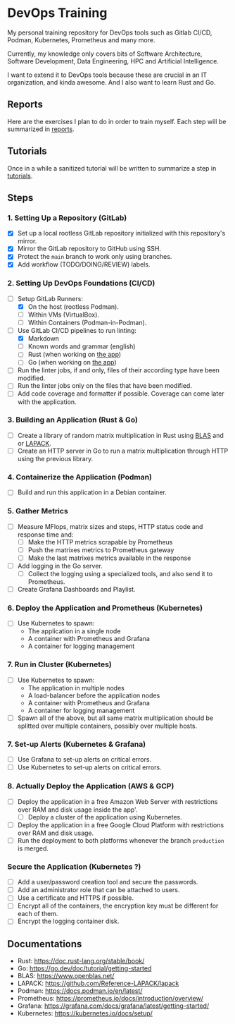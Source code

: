 # DevOps Training

My personal training repository for DevOps tools such as Gitlab CI/CD, Podman, Kubernetes, Prometheus and many more.

Currently, my knowledge only covers bits of Software Architecture, Software Development, Data Engineering, HPC and Artificial Intelligence.

I want to extend it to DevOps tools because these are crucial in an IT organization, and kinda awesome. And I also want to learn Rust and Go.

## Reports

Here are the exercises I plan to do in order to train myself. Each step will be summarized in [reports](reports).

<!-- TODO: TOC of the reports-->

## Tutorials

Once in a while a sanitized tutorial will be written to summarize a step in [tutorials](tutorials).

<!-- TODO: TOC of the tutorials -->

## Steps

### 1. Setting Up a Repository (GitLab)

- [X] Set up a local rootless GitLab repository initialized with this repository's mirror.
- [X] Mirror the GitLab repository to GitHub using SSH.
- [X] Protect the `main` branch to work only using branches.
- [X] Add workflow (TODO/DOING/REVIEW) labels.

### 2. Setting Up DevOps Foundations (CI/CD)

- [ ] Setup GitLab Runners:
  - [X] On the host (rootless Podman).
  - [ ] Within VMs (VirtualBox).
  - [ ] Within Containers (Podman-in-Podman).
- [ ] Use GitLab CI/CD pipelines to run linting:
  - [X] Markdown
  - [ ] Known words and grammar (english)
  - [ ] Rust (when working on [the app](#3-building-an-application-rust--go))
  - [ ] Go (when working on [the app](#3-building-an-application-rust--go))
- [ ] Run the linter jobs, if and only, files of their according type have been modified.
- [ ] Run the linter jobs only on the files that have been modified.
- [ ] Add code coverage and formatter if possible. Coverage can come later with the application.

### 3. Building an Application (Rust & Go)

- [ ] Create a library of random matrix multiplication in Rust using [BLAS](https://www.openblas.net/) and or [LAPACK](https://github.com/Reference-LAPACK/lapack).
- [ ] Create an HTTP server in Go to run a matrix multiplication through HTTP using the previous library.

### 4. Containerize the Application (Podman)

- [ ] Build and run this application in a Debian container.

### 5. Gather Metrics

- [ ] Measure MFlops, matrix sizes and steps, HTTP status code and response time and:
  - [ ] Make the HTTP metrics scrapable by Prometheus
  - [ ] Push the matrixes metrics to Prometheus gateway
  - [ ] Make the last matrixes metrics available in the response
- [ ] Add logging in the Go server.
  - [ ] Collect the logging using a specialized tools, and also send it to Prometheus.
- [ ] Create Grafana Dashboards and Playlist.

### 6. Deploy the Application and Prometheus (Kubernetes)

- [ ] Use Kubernetes to spawn:
  - The application in a single node
  - A container with Prometheus and Grafana
  - A container for logging management

### 7. Run in Cluster (Kubernetes)

- [ ] Use Kubernetes to spawn:
  - The application in multiple nodes
  - A load-balancer before the application nodes
  - A container with Prometheus and Grafana
  - A container for logging management
- [ ] Spawn all of the above, but all same matrix multiplication should be splitted over multiple containers, possibly over multiple hosts.

### 7. Set-up Alerts (Kubernetes & Grafana)

- [ ] Use Grafana to set-up alerts on critical errors.
- [ ] Use Kubernetes to set-up alerts on critical errors.

### 8. Actually Deploy the Application (AWS & GCP)

- [ ] Deploy the application in a free Amazon Web Server with restrictions over RAM and disk usage inside the app'.
  - [ ] Deploy a cluster of the application using Kubernetes.
- [ ] Deploy the application in a free Google Cloud Platform with restrictions over RAM and disk usage.
- [ ] Run the deployment to both platforms whenever the branch `production` is merged.

### Secure the Application (Kubernetes ?)

- [ ] Add a user/password creation tool and secure the passwords.
- [ ] Add an administrator role that can be attached to users.
- [ ] Use a certificate and HTTPS if possible.
- [ ] Encrypt all of the containers, the encryption key must be different for each of them.
- [ ] Encrypt the logging container disk.

## Documentations

- Rust: <https://doc.rust-lang.org/stable/book/>
- Go: <https://go.dev/doc/tutorial/getting-started>
- BLAS: <https://www.openblas.net/>
- LAPACK: <https://github.com/Reference-LAPACK/lapack>
- Podman: <https://docs.podman.io/en/latest/>
- Prometheus: <https://prometheus.io/docs/introduction/overview/>
- Grafana: <https://grafana.com/docs/grafana/latest/getting-started/>
- Kubernetes: https://kubernetes.io/docs/setup/
